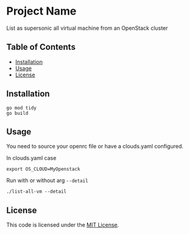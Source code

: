 # Project Name

List as supersonic all virtual machine from an OpenStack cluster

## Table of Contents

- [Installation](#installation)
- [Usage](#usage)
- [License](#license)

## Installation

```
go mod tidy
go build
```

## Usage

You need to source your openrc file or have a clouds.yaml configured.

In clouds.yaml case
```
export OS_CLOUD=MyOpenstack
```

Run with or without arg `--detail`
```
./list-all-vm --detail
```

## License

This code is licensed under the [MIT License](https://opensource.org/licenses/MIT).
